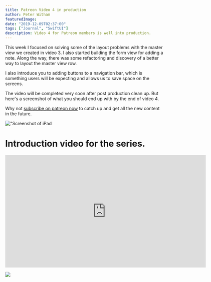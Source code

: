```yaml
---
title: Patreon Video 4 in production
author: Peter Witham
featuredImage:
date: "2019-12-09T02:37:00"
tags: ["Journal", "SwiftUI"]
description: Video 4 for Patreon members is well into production.
---
```


This week I focused on solving some of the layout problems with the master view we created in video 3. I also started building the form view for adding a note. Along the way, there was some refactoring and discovery of a better way to layout the master view row.

I also introduce you to adding buttons to a navigation bar, which is something users will be expecting and allows us to save space on the screens.

The video will be completed very soon after post production clean up. But here's a screenshot of what you should end up with by the end of video 4.

Why not [subscribe on patreon now](https://patreon.com/pwcom) to catch up and get all the new content in the future.

!["Screenshot of iPad]("images/2019-12-09/pvideo4-grab.png)

# Introduction video for the series.

<iframe src="https://player.vimeo.com/video/370978181" width="640" height="360" frameborder="0" allow="autoplay; fullscreen" allowfullscreen></iframe>

<a href="https://patreon.com/pwcom">![](/images/patreon-subscriber-banner.svg)</a>
